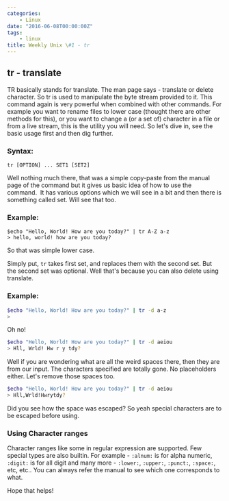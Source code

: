```yaml
---
categories:
    - Linux
date: "2016-06-08T00:00:00Z"
tags:
    - linux
title: Weekly Unix \#1 - tr
---
```



## tr - translate
TR basically stands for translate. The man page says - translate or delete character. So tr is used to manipulate the byte stream provided to it. This command again is very powerful when combined with other commands. For example you want to rename files to lower case (thought there are other methods for this), or you want to change a (or a set of) character in a file or from a live stream, this is the utility you will need. So let's dive in, see the basic usage first and then dig further.

### Syntax:

```shell
tr [OPTION] ... SET1 [SET2]
```
Well nothing much there, that was a simple copy-paste from the manual page of the command but it gives us basic idea of how to use the command.  It has various options which we will see in a bit and then there is something called set. Will see that too.

### Example:

```shell
$echo "Hello, World! How are you today?" | tr A-Z a-z
> hello, world! how are you today?
```

So that was simple lower case.

Simply put, `tr` takes first set, and replaces them with the second set. But the second set was optional. Well that's because you can also delete using translate.

### Example:

```bash
$echo "Hello, World! How are you today?" | tr -d a-z
>   
```
<p>Oh no!</p>

```bash
$echo "Hello, World! How are you today?" | tr -d aeiou
> Hll, Wrld! Hw r y tdy?
```
Well if you are wondering what are all the weird spaces there, then they are from our input. The characters specified are totally gone. No placeholders either. Let's remove those spaces too.

```bash
$echo "Hello, World! How are you today?" | tr -d aeiou
> Hll,Wrld!Hwrytdy?
```

Did you see how the space was escaped? So yeah special characters are to be escaped before using.</p>

### Using Character ranges
Character ranges like some in regular expression are supported. Few special types are also builtin. For example - `:alnum:` is for alpha numeric, `:digit:` is for all digit and many more - `:lower:`, `:upper:`, `:punct:`, `:space:`, etc, etc.. You can always refer the manual to see which one corresponds to what.

Hope that helps!
